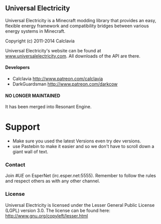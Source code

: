 ## Universal Electricity
Universal Electricity is a Minecraft modding library that provides an easy, flexible energy framework and compatibility bridges between various energy systems in Minecraft.

Copyright (c) 2011-2014 Calclavia

Universal Electricity's website can be found at www.universalelectricity.com. All downloads of the API are there.


#### Developers
* Calclavia http://www.patreon.com/calclavia
* DarkGuardsman http://www.patreon.com/darkcow 

#### NO LONGER MAINTAINED
It has been merged into Resonant Engine.

Support
======
* Make sure you used the latest Versions even try dev versions. 
* use Pastebin to make it easier and so we don't have to scroll down a giant wall of text.

### Contact
Join *#UE* on EsperNet (irc.esper.net:5555). Remember to follow the rules and respect others as with any other channel.

### License
Universal Electricity is licensed under the Lesser General Public License (LGPL) version 3.0. The license can be found here:
http://www.gnu.org/copyleft/lesser.html
